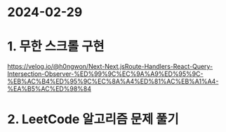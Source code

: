 # 2024-02-29
# 1. 무한 스크롤 구현
https://velog.io/@h0ngwon/Next-Next.jsRoute-Handlers-React-Query-Intersection-Observer-%ED%99%9C%EC%9A%A9%ED%95%9C-%EB%AC%B4%ED%95%9C%EC%8A%A4%ED%81%AC%EB%A1%A4-%EA%B5%AC%ED%98%84

# 2. LeetCode 알고리즘 문제 풀기